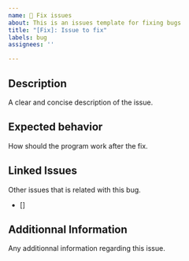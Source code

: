 ```yaml
---
name: 🔧 Fix issues
about: This is an issues template for fixing bugs
title: "[Fix]: Issue to fix"
labels: bug
assignees: ''

---
```


## Description

A clear and concise description of the issue.

## Expected behavior

How should the program work after the fix.

## Linked Issues

Other issues that is related with this bug.
- []

## Additionnal Information

Any additionnal information regarding this issue.
